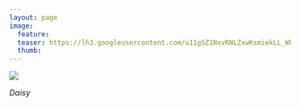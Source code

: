 ```yaml
---
layout: page
image:
  feature:
  teaser: https://lh3.googleusercontent.com/u11gSZ1NxvRNLZxwKsmiekLL_WFi_NoNbmGC9ElhyuE=w245
  thumb:
---
```


[![](https://lh3.googleusercontent.com/Qvl38bo3LH-GEz18WRZySImJW37T8_n0GHsrl2dtaRA=w800)](https://lh3.googleusercontent.com/Qvl38bo3LH-GEz18WRZySImJW37T8_n0GHsrl2dtaRA=s0)

*Daisy*
